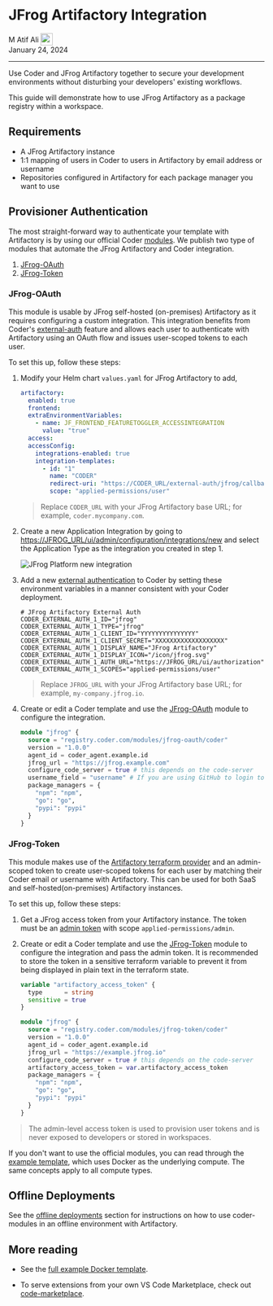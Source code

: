 # JFrog Artifactory Integration

<div>
  <a href="https://github.com/matifali" style="text-decoration: none; color: inherit;">
    <span style="vertical-align:middle;">M Atif Ali</span>
    <img src="https://github.com/matifali.png" width="24px" height="24px" style="vertical-align:middle; margin: 0px;"/>
  </a>
</div>
January 24, 2024

---

Use Coder and JFrog Artifactory together to secure your development environments
without disturbing your developers' existing workflows.

This guide will demonstrate how to use JFrog Artifactory as a package registry
within a workspace.

## Requirements

- A JFrog Artifactory instance
- 1:1 mapping of users in Coder to users in Artifactory by email address or
  username
- Repositories configured in Artifactory for each package manager you want to
  use

## Provisioner Authentication

The most straight-forward way to authenticate your template with Artifactory is
by using our official Coder [modules](https://registry.coder.com). We publish
two type of modules that automate the JFrog Artifactory and Coder integration.

1. [JFrog-OAuth](https://registry.coder.com/modules/jfrog-oauth)
2. [JFrog-Token](https://registry.coder.com/modules/jfrog-token)

### JFrog-OAuth

This module is usable by JFrog self-hosted (on-premises) Artifactory as it
requires configuring a custom integration. This integration benefits from
Coder's [external-auth][] feature and
allows each user to authenticate with Artifactory using an OAuth flow and issues
user-scoped tokens to each user.

To set this up, follow these steps:

1. Modify your Helm chart `values.yaml` for JFrog Artifactory to add,

	```yaml
	artifactory:
	  enabled: true
	  frontend:
	  extraEnvironmentVariables:
	    - name: JF_FRONTEND_FEATURETOGGLER_ACCESSINTEGRATION
	      value: "true"
	  access:
	  accessConfig:
	    integrations-enabled: true
	    integration-templates:
	      - id: "1"
	        name: "CODER"
	        redirect-uri: "https://CODER_URL/external-auth/jfrog/callback"
	        scope: "applied-permissions/user"
	```
	<blockquote class="admonition info">

	Replace `CODER_URL` with your JFrog Artifactory base URL; for example, `coder.mycompany.com`.

	</blockquote>

2. Create a new Application Integration by going to
   <https://JFROG_URL/ui/admin/configuration/integrations/new> and select the
   Application Type as the integration you created in step 1.

   <img alt="JFrog Platform new integration" src="../../images/guides/artifactory-integration/jfrog-oauth-app.png" />

3. Add a new [external authentication][external-auth] to Coder by setting these
   environment variables in a manner consistent with your Coder deployment.

	```env
	# JFrog Artifactory External Auth
	CODER_EXTERNAL_AUTH_1_ID="jfrog"
	CODER_EXTERNAL_AUTH_1_TYPE="jfrog"
	CODER_EXTERNAL_AUTH_1_CLIENT_ID="YYYYYYYYYYYYYYY"
	CODER_EXTERNAL_AUTH_1_CLIENT_SECRET="XXXXXXXXXXXXXXXXXXX"
	CODER_EXTERNAL_AUTH_1_DISPLAY_NAME="JFrog Artifactory"
	CODER_EXTERNAL_AUTH_1_DISPLAY_ICON="/icon/jfrog.svg"
	CODER_EXTERNAL_AUTH_1_AUTH_URL="https://JFROG_URL/ui/authorization"
	CODER_EXTERNAL_AUTH_1_SCOPES="applied-permissions/user"
	```
	<blockquote class="admonition info">

	Replace `JFROG_URL` with your JFrog Artifactory base URL; for example, `my-company.jfrog.io`.

	</blockquote>

4. Create or edit a Coder template and use the [JFrog-OAuth][] module to
   configure the integration.

	```tf
	module "jfrog" {
	  source = "registry.coder.com/modules/jfrog-oauth/coder"
	  version = "1.0.0"
	  agent_id = coder_agent.example.id
	  jfrog_url = "https://jfrog.example.com"
	  configure_code_server = true # this depends on the code-server
	  username_field = "username" # If you are using GitHub to login to both Coder and Artifactory, use username_field = "username"
	  package_managers = {
	    "npm": "npm",
	    "go": "go",
	    "pypi": "pypi"
	  }
	}
	```

### JFrog-Token

This module makes use of the [Artifactory terraform provider][artifactory-tf-provider]
and an admin-scoped token to create user-scoped tokens for each user by matching
their Coder email or username with Artifactory. This can be used for both SaaS
and self-hosted(on-premises) Artifactory instances.

To set this up, follow these steps:

1. Get a JFrog access token from your Artifactory instance. The token must be an
   [admin token] with scope `applied-permissions/admin`.

2. Create or edit a Coder template and use the [JFrog-Token][] module to
   configure the integration and pass the admin token. It is recommended to
   store the token in a sensitive terraform variable to prevent it from being
   displayed in plain text in the terraform state.

	```tf
	variable "artifactory_access_token" {
	  type      = string
	  sensitive = true
	}

	module "jfrog" {
	  source = "registry.coder.com/modules/jfrog-token/coder"
	  version = "1.0.0"
	  agent_id = coder_agent.example.id
	  jfrog_url = "https://example.jfrog.io"
	  configure_code_server = true # this depends on the code-server
	  artifactory_access_token = var.artifactory_access_token
	  package_managers = {
	    "npm": "npm",
	    "go": "go",
	    "pypi": "pypi"
	  }
	}
	```

<blockquote class="info">
The admin-level access token is used to provision user tokens and is never exposed to
developers or stored in workspaces.
</blockquote>

If you don't want to use the official modules, you can read through the
[example template][docker-template], which uses Docker as the underlying compute.
The same concepts apply to all compute types.

## Offline Deployments

See the [offline deployments][] section for instructions on how to use
coder-modules in an offline environment with Artifactory.

## More reading

- See the [full example Docker template][docker-template].

- To serve extensions from your own VS Code Marketplace, check out
  [code-marketplace][cm-artifactory].

<!-- Reference Links -->
[jfrog-oauth]: https://registry.coder.com/modules/jfrog-oauth
[jfrog-token]: https://registry.coder.com/modules/jfrog-token
[cm-artifactory]:https://github.com/coder/code-marketplace#artifactory-storage
[offline deployments]: ../templates/extending-templates/modules.md#offline-installations
[docker-template]: https://github.com/coder/coder/tree/main/examples/jfrog/docker
[admin token]: https://registry.terraform.io/providers/jfrog/artifactory/latest/docs#access-token
[artifactory-tf-provider]: https://registry.terraform.io/providers/jfrog/artifactory/latest/docs
[external-auth]: https://coder.com/docs/admin/external-auth
